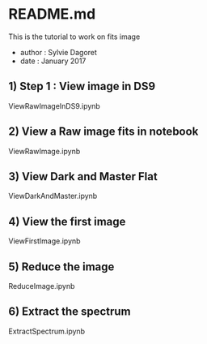 # README.md
This is the tutorial to work on
fits image

- author : Sylvie Dagoret
- date : January 2017

## 1) Step 1 : View image in DS9
ViewRawImageInDS9.ipynb

## 2) View a Raw image fits in notebook
ViewRawImage.ipynb

## 3) View Dark and Master Flat
ViewDarkAndMaster.ipynb

## 4) View the first image 
ViewFirstImage.ipynb	

## 5) Reduce the image
ReduceImage.ipynb

## 6) Extract the spectrum
ExtractSpectrum.ipynb